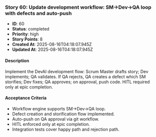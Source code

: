 ### Story 60: Update development workflow: SM→Dev→QA loop with defects and auto-push

- **ID**: 60
- **Status**: completed
- **Priority**: high
- **Story Points**: 8
- **Created At**: 2025-08-16T04:18:07.945Z
- **Updated At**: 2025-08-16T04:18:07.945Z

#### Description

Implement the DevAI development flow: Scrum Master drafts story; Dev implements; QA validates. If QA rejects, QA creates a defect which SM storifies; Dev fixes; QA approves; on approval, push code. HITL required only at epic completion.

#### Acceptance Criteria

- Workflow engine supports SM→Dev→QA loop.
- Defect creation and storification flow implemented.
- Auto-push on QA approval via git workflow.
- HITL enforced only at epic completion.
- Integration tests cover happy path and rejection path.
